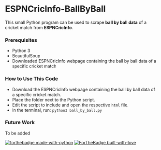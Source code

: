 # ESPNCricInfo-BallByBall
This small Python program can be used to scrape **ball by ball data** of a cricket match from **ESPNCricInfo**.

### Prerequisites
- Python 3
- BeautifulSoup
- Downloaded ESPNCricInfo webpage containing the ball by ball data of a specific cricket match

### How to Use This Code
- Download the ESPNCricInfo webpage containing the ball by ball data of a specific cricket match.
- Place the folder next to the Python script.
- Edit the script to include and open the respective `html` file.
- In the terminal, run: `python3 ball_by_ball.py`

### Future Work
To be added

[![forthebadge made-with-python](http://ForTheBadge.com/images/badges/made-with-python.svg)](https://www.python.org/) [![ForTheBadge built-with-love](http://ForTheBadge.com/images/badges/built-with-love.svg)]()
